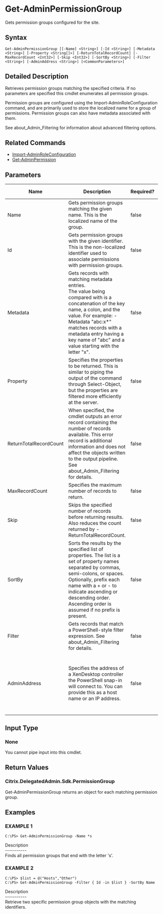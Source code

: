 ﻿# Get-AdminPermissionGroup

   Gets permission groups configured for the site.

## Syntax
```
Get-AdminPermissionGroup [[-Name] <String>] [-Id <String>] [-Metadata <String>] [-Property <String[]>] [-ReturnTotalRecordCount] [-MaxRecordCount <Int32>] [-Skip <Int32>] [-SortBy <String>] [-Filter <String>] [-AdminAddress <String>] [<CommonParameters>]
```

## Detailed Description
   Retrieves permission groups matching the specified criteria. If no parameters are specified this cmdlet enumerates all permission groups.

Permission groups are configured using the Import-AdminRoleConfiguration command, and are primarily used to store the localized name for a group of permissions. Permission groups can also have metadata associated with them.

See about_Admin_Filtering for information about advanced filtering options.

## Related Commands
  * [Import-AdminRoleConfiguration](Import-AdminRoleConfiguration.html)
  * [Get-AdminPermission](Get-AdminPermission.html)
## Parameters

| Name   | Description | Required? | Pipeline Input | Default Value |
| --- | --- | --- | --- | --- |
| Name | Gets permission groups matching the given name. This is the localized name of the group. | false | true (ByValue, ByPropertyName) |  |
| Id | Gets permission groups with the given identifier. This is the non-localized identifier used to associate permissions with permission groups. | false | true (ByPropertyName) |  |
| Metadata | Gets records with matching metadata entries.<br>The value being compared with is a concatenation of the key name, a colon, and the value. For example: -Metadata "abc:x*" matches records with a metadata entry having a key name of "abc" and a value starting with the letter "x". | false | false |  |
| Property | Specifies the properties to be returned. This is similar to piping the output of the command through Select-Object, but the properties are filtered more efficiently at the server. | false | false |  |
| ReturnTotalRecordCount | When specified, the cmdlet outputs an error record containing the number of records available. This error record is additional information and does not affect the objects written to the output pipeline. See about_Admin_Filtering for details. | false | false | False |
| MaxRecordCount | Specifies the maximum number of records to return. | false | false | 250 |
| Skip | Skips the specified number of records before returning results. Also reduces the count returned by -ReturnTotalRecordCount. | false | false | 0 |
| SortBy | Sorts the results by the specified list of properties. The list is a set of property names separated by commas, semi-colons, or spaces. Optionally, prefix each name with a + or - to indicate ascending or descending order. Ascending order is assumed if no prefix is present. | false | false | The default sort order is by name or unique identifier. |
| Filter | Gets records that match a PowerShell-style filter expression. See about_Admin_Filtering for details. | false | false |  |
| AdminAddress | Specifies the address of a XenDesktop controller the PowerShell snap-in will connect to. You can provide this as a host name or an IP address. | false | false | Localhost. Once a value is provided by any cmdlet, this value becomes the default. |

## Input Type
### None
   You cannot pipe input into this cmdlet.
## Return Values
### Citrix.DelegatedAdmin.Sdk.PermissionGroup
   Get-AdminPermissionGroup returns an object for each matching permission group.
## Examples

### EXAMPLE 1
```
C:\PS> Get-AdminPermissionGroup -Name *s
```
   Description<br>-----------<br>Finds all permission groups that end with the letter 's'.
### EXAMPLE 2
```
C:\PS> $list = @("Hosts","Other")
C:\PS> Get-AdminPermissionGroup -Filter { Id -in $list } -SortBy Name
```
   Description<br>-----------<br>Retrieve two specific permission group objects with the matching identifiers.
